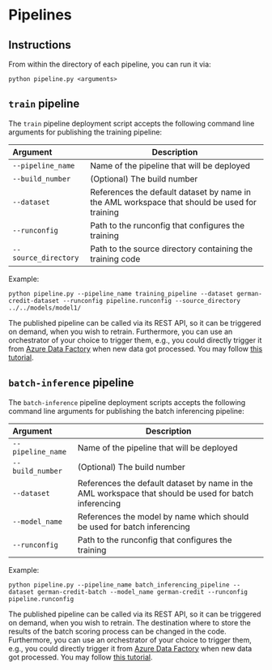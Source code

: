 # Pipelines

## Instructions

From within the directory of each pipeline, you can run it via:

```
python pipeline.py <arguments>
```

## `train` pipeline

The `train` pipeline deployment script accepts the following command line arguments for publishing the training pipeline:

| Argument              | Description |
|:--------------------  | ------------|
| `--pipeline_name`     | Name of the pipeline that will be deployed |
| `--build_number`      | (Optional) The build number |
| `--dataset`           | References the default dataset by name in the AML workspace that should be used for training | 
| `--runconfig`         | Path to the runconfig that configures the training |
| `--source_directory`  | Path to the source directory containing the training code | 

Example:
```
python pipeline.py --pipeline_name training_pipeline --dataset german-credit-dataset --runconfig pipeline.runconfig --source_directory ../../models/model1/
```

The published pipeline can be called via its REST API, so it can be triggered on demand, when you wish to retrain. Furthermore, you can use an orchestrator of your choice to trigger them, e.g., you could directly trigger it from [Azure Data Factory](https://azure.microsoft.com/en-us/services/data-factory/) when new data got processed. You may follow [this tutorial](https://docs.microsoft.com/en-us/azure/data-factory/transform-data-machine-learning-service).

## `batch-inference` pipeline

The `batch-inference` pipeline deployment scripts accepts the following command line arguments for publishing the batch inferencing pipeline:

| Argument              | Description |
|:--------------------  | ------------|
| `--pipeline_name`     | Name of the pipeline that will be deployed |
| `--build_number`      | (Optional) The build number |
| `--dataset`           | References the default dataset by name in the AML workspace that should be used for batch inferencing | 
| `--model_name`        | References the model by name which should be used for batch inferencing | 
| `--runconfig`         | Path to the runconfig that configures the training |

Example:
```
python pipeline.py --pipeline_name batch_inferencing_pipeline --dataset german-credit-batch --model_name german-credit --runconfig pipeline.runconfig
```

The published pipeline can be called via its REST API, so it can be triggered on demand, when you wish to retrain. The destination where to store the results of the batch scoring process can be changed in the code. Furthermore, you can use an orchestrator of your choice to trigger them, e.g., you could directly trigger it from [Azure Data Factory](https://azure.microsoft.com/en-us/services/data-factory/) when new data got processed. You may follow [this tutorial](https://docs.microsoft.com/en-us/azure/data-factory/transform-data-machine-learning-service).